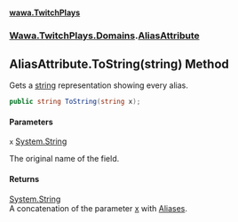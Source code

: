 #### [wawa.TwitchPlays](index.md 'index')
### [Wawa.TwitchPlays.Domains](Wawa.TwitchPlays.Domains.md 'Wawa.TwitchPlays.Domains').[AliasAttribute](AliasAttribute.md 'Wawa.TwitchPlays.Domains.AliasAttribute')

## AliasAttribute.ToString(string) Method

Gets a [string](https://docs.microsoft.com/en-us/dotnet/csharp/language-reference/keywords/string 'https://docs.microsoft.com/en-us/dotnet/csharp/language-reference/keywords/string') representation showing every alias.

```csharp
public string ToString(string x);
```
#### Parameters

<a name='Wawa.TwitchPlays.Domains.AliasAttribute.ToString(string).x'></a>

`x` [System.String](https://docs.microsoft.com/en-us/dotnet/api/System.String 'System.String')

The original name of the field.

#### Returns
[System.String](https://docs.microsoft.com/en-us/dotnet/api/System.String 'System.String')  
A concatenation of the parameter [x](AliasAttribute.ToString.0z/TneY9rv9N3+hxxz335A.md#Wawa.TwitchPlays.Domains.AliasAttribute.ToString(string).x 'Wawa.TwitchPlays.Domains.AliasAttribute.ToString(string).x') with [Aliases](AliasAttribute.Aliases.md 'Wawa.TwitchPlays.Domains.AliasAttribute.Aliases').